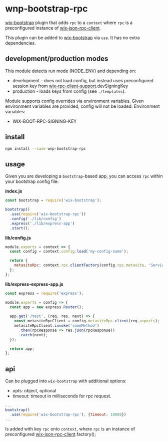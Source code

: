 # wnp-bootstrap-rpc

[wix-bootstrap](../wix-bootstrap) plugin that adds `rpc` to a `context` where `rpc` is a preconfigured instance of [wix-json-rpc-client](../../rpc/wix-json-rpc-client). 

This plugin can be added to [wix-bootstrap](../wix-bootstrap) via `use`. It has no extra dependencies.

## development/production modes

This module detects run mode (NODE_ENV) and depending on:
 - development - does not load config, but instead uses preconfigured session key from [wix-rpc-client-support](../../rpc/wix-rpc-client-support).devSigningKey
 - production - loads keys from config (see `./templates`). 

Module supports config overrides via environment variables. Given environment variables are provided, config will not be loaded. Environment variables:
 - WIX-BOOT-RPC-SIGNING-KEY

## install

```bash
npm install --save wnp-bootstrap-rpc 
```

## usage

Given you are developing a `bootstrap`-based app, you can access `rpc` within your bootstrap config file:

**index.js**

```js
const bootstrap = require('wix-bootstrap');

bootstrap()
  .use(require('wix-bootstrap-rpc'))  
  .config('./lib/config')
  .express('./lib/express-app')
  .start();
```

**lib/config.js**

```js
module.exports = context => {
  const config = context.config.load('my-config-name'); 

  return {
    metasiteRpc: context.rpc.clientFactory(config.rpc.metasite, 'ServiceName')
  };
};
```

**lib/express-express-app.js**

```js
const express = require('express');

module.exports = config => {
  const app = new express.Router();
  
  app.get('/test', (req, res, next) => {
    const metasiteRpcClient = config.metasiteRpc.client(req.aspects);
    metasiteRpcClient.invoke('someMethod')
      .then(rpcResponse => res.json(rpcResponse))
      .catch(next);
  });

  return app;
};
```

## api

Can be plugged into `wix-bootstrap` with additional options:
 - opts: object, optional
  - timeout: timeout in milliseconds for rpc request.

```js
...
bootstrap()
  .use(require('wix-bootstrap-rpc'), {timeout: 10000})
...
```

Is added with key `rpc` onto `context`, where `rpc` is an instance of preconfigured [wix-json-rpc-client](../../rpc/wix-json-rpc-client).factory();